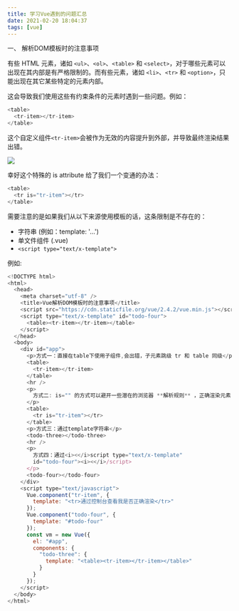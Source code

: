 ```yaml
---
title: 学习Vue遇到的问题汇总
date: 2021-02-20 18:04:37
tags: [vue]
---
```


一、 解析DOM模板时的注意事项

有些 HTML 元素，诸如 `<ul>`、`<ol>`、`<table>` 和 `<select>`，对于哪些元素可以出现在其内部是有严格限制的。而有些元素，诸如 `<li>`、`<tr>` 和 `<option>`，只能出现在其它某些特定的元素内部。

<!-- more -->

这会导致我们使用这些有约束条件的元素时遇到一些问题。例如：
```js
<table>
  <tr-item></tr-item>
</table>
```
这个自定义组件`<tr-item>`会被作为无效的内容提升到外部，并导致最终渲染结果出错。

![](1.png)

幸好这个特殊的 is attribute 给了我们一个变通的办法：
```js
<table>
  <tr is="tr-item"></tr>
</table>
```

需要注意的是如果我们从以下来源使用模板的话，这条限制是不存在的：
- 字符串 (例如：template: '...')
- 单文件组件 (.vue)
- `<script type="text/x-template">`

例如:
```js
<!DOCTYPE html>
<html>
  <head>
    <meta charset="utf-8" />
    <title>Vue解析DOM模板时的注意事项</title>
    <script src="https://cdn.staticfile.org/vue/2.4.2/vue.min.js"></script>
    <script type="text/x-template" id="todo-four">
      <table><tr-item></tr-item></table>
    </script>
  </head>
  <body>
    <div id="app">
      <p>方式一：直接在table下使用子组件,会出错，子元素跳级 tr 和 table 同级</p>
      <table>
        <tr-item></tr-item>
      </table>
      <hr />
      <p>
        方式二: is="" 的方式可以避开一些潜在的浏览器 **解析规则** ，正确渲染元素
      </p>
      <table>
        <tr is="tr-item"></tr>
      </table>
      <p>方式三：通过template字符串</p>
      <todo-three></todo-three>
      <hr />
      <p>
        方式四：通过<i><</i>script type="text/x-template"
        id="todo-four"><i><</i>/script>
      </p>
      <todo-four></todo-four>
    </div>
    <script type="text/javascript">
      Vue.component("tr-item", {
        template: "<tr>通过控制台查看我是否正确渲染</tr>"
      });
      Vue.component("todo-four", {
        template: "#todo-four"
      });
      const vm = new Vue({
        el: "#app",
        components: {
          "todo-three": {
            template: "<table><tr-item></tr-item></table>"
          }
        }
      });
    </script>
  </body>
</html>
```
